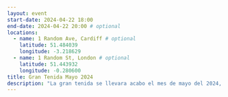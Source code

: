 ```yaml
---
layout: event
start-date: 2024-04-22 18:00
end-date: 2024-04-22 20:00 # optional
locations:
  - name: 1 Random Ave, Cardiff # optional
    latitude: 51.484039
    longitude: -3.218629
  - name: 1 Random St, London # optional
    latitude: 51.443932
    longitude: -0.280600
title: Gran Tenida Mayo 2024
description: "La gran tenida se llevara acabo el mes de mayo del 2024, en la cual se planea tocar los temas relacionados al nuevo templo y el presupuesto anual de egresos e ingresos, la sesion se llevara acabo en Matehuala, Sna Luis Potosí, con el siguiente cronograma: Sabado 25 de Mayo recepcion 13:00hrs , Tenida de maticacion 20:00hrs, Domingo 26 de Mayo Gran Tenida a las 10HRS."
---
```

